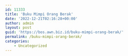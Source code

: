 ```yaml
---
id: 11333
title: 'Buku Mimpi Orang Berak'
date: '2022-12-21T02:16:28+00:00'
author: admin
layout: post
guid: 'https://bos.awn.biz.id/buku-mimpi-orang-berak/'
permalink: /buku-mimpi-orang-berak/
categories:
    - Uncategorized
---
```



